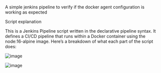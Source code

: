 A simple jenkins pipeline to verify if the docker agent configuration is working as expected


Script explanation

This is a Jenkins Pipeline script written in the declarative pipeline syntax. It defines a CI/CD pipeline that runs within a Docker container using the node:16-alpine image. Here’s a breakdown of what each part of the script does:

![image](https://github.com/user-attachments/assets/0449b69c-791a-4b81-8c72-7d318e5d57a7)

![image](https://github.com/user-attachments/assets/1ab86af1-62df-42c0-bfd6-14ea263bf382)
